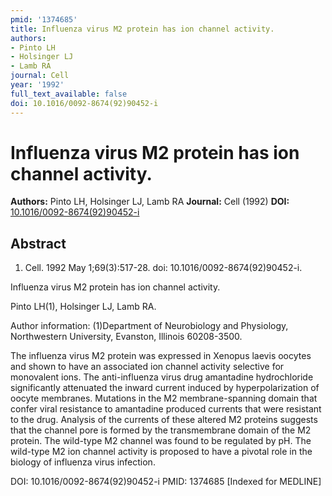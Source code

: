 ```yaml
---
pmid: '1374685'
title: Influenza virus M2 protein has ion channel activity.
authors:
- Pinto LH
- Holsinger LJ
- Lamb RA
journal: Cell
year: '1992'
full_text_available: false
doi: 10.1016/0092-8674(92)90452-i
---
```


# Influenza virus M2 protein has ion channel activity.
**Authors:** Pinto LH, Holsinger LJ, Lamb RA
**Journal:** Cell (1992)
**DOI:** [10.1016/0092-8674(92)90452-i](https://doi.org/10.1016/0092-8674(92)90452-i)

## Abstract

1. Cell. 1992 May 1;69(3):517-28. doi: 10.1016/0092-8674(92)90452-i.

Influenza virus M2 protein has ion channel activity.

Pinto LH(1), Holsinger LJ, Lamb RA.

Author information:
(1)Department of Neurobiology and Physiology, Northwestern University, Evanston, 
Illinois 60208-3500.

The influenza virus M2 protein was expressed in Xenopus laevis oocytes and shown 
to have an associated ion channel activity selective for monovalent ions. The 
anti-influenza virus drug amantadine hydrochloride significantly attenuated the 
inward current induced by hyperpolarization of oocyte membranes. Mutations in 
the M2 membrane-spanning domain that confer viral resistance to amantadine 
produced currents that were resistant to the drug. Analysis of the currents of 
these altered M2 proteins suggests that the channel pore is formed by the 
transmembrane domain of the M2 protein. The wild-type M2 channel was found to be 
regulated by pH. The wild-type M2 ion channel activity is proposed to have a 
pivotal role in the biology of influenza virus infection.

DOI: 10.1016/0092-8674(92)90452-i
PMID: 1374685 [Indexed for MEDLINE]
